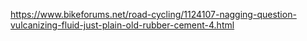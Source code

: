 https://www.bikeforums.net/road-cycling/1124107-nagging-question-vulcanizing-fluid-just-plain-old-rubber-cement-4.html

